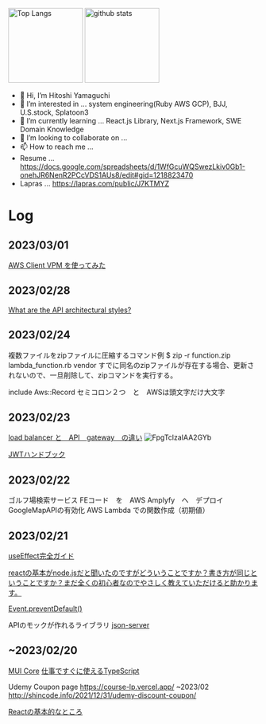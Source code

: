 
<p align="left"> 
  <img alt="Top Langs" height="150px" src="https://github-readme-stats.vercel.app/api/top-langs/?username=gaia2013&layout=compact&show_icons=true&theme=onedark" />
  <img alt="github stats" height="150px" src="https://github-readme-stats.vercel.app/api?username=gaia2013&theme=onedark&show_icons=ture" />
</p>

- 👋 Hi, I’m Hitoshi Yamaguchi
- 👀 I’m interested in ... system engineering(Ruby AWS GCP), BJJ, U.S.stock, Splatoon3
- 🌱 I’m currently learning ... React.js Library, Next.js Framework, SWE Domain Knowledge
- 💞️ I’m looking to collaborate on ...
- 📫 How to reach me ... 
- Resume ... https://docs.google.com/spreadsheets/d/1WfGcuWQSwezLkiv0Gb1-onehJR6NenR2PCcVDS1AUs8/edit#gid=1218823470
- Lapras ... https://lapras.com/public/J7KTMYZ

<!---
gaia2013/gaia2013 is a ✨ special ✨ repository because its `README.md` (this file) appears on your GitHub profile.
You can click the Preview link to take a look at your changes.
--->






# Log
## 2023/03/01
[AWS Client VPM を使ってみた](https://blog.grasys.io/post/ysato/aws-client-vpn/)

## 2023/02/28
[What are the API architectural styles?](https://twitter.com/alexxubyte/status/1630247687114330120?s=12&t=tkn1SpMofvWD0GXS2U2jaQ)

## 2023/02/24


複数ファイルをzipファイルに圧縮するコマンド例
$ zip -r function.zip lambda_function.rb vendor
すでに同名のzipファイルが存在する場合、更新されないので、一旦削除して、zipコマンドを実行する。

include Aws::Record
セミコロン２つ　と　AWSは頭文字だけ大文字

## 2023/02/23
[load balancer と　API　gateway　の違い](https://twitter.com/alexxubyte/status/1628073067468685313?s=12&t=3Csa7Sbd9fKA22wqJf4bKQ)
![FpgTclzaIAA2GYb](https://user-images.githubusercontent.com/3797539/220834736-bd090658-300c-41f2-82ea-d6d615b6d06c.jpeg)

[JWTハンドブック](https://assets.ctfassets.net/2ntc334xpx65/5HColfm15cUhMmDQnupNzd/30d5913d94e79462043f6d8e3f557351/jwt-handbook-jp.pdf)

## 2023/02/22
ゴルフ場検索サービス
FEコード　を　AWS Amplyfy　へ　デプロイ
GoogleMapAPIの有効化
AWS Lambda での関数作成（初期値）


## 2023/02/21

[useEffect完全ガイド](https://overreacted.io/ja/a-complete-guide-to-useeffect/)

[reactの基本がnode.jsだと聞いたのですがどういうことですか？書き方が同じということですか？まだ全くの初心者なのでやさしく教えていただけると助かります。
](https://qr.ae/prWq9y)

[Event.preventDefault()](https://developer.mozilla.org/ja/docs/Web/API/Event/preventDefault)

APIのモックが作れるライブラリ
[json-server](https://github.com/typicode/json-server)

## ~2023/02/20

[MUI Core](https://mui.com/core/)
[仕事ですぐに使えるTypeScript](https://future-architect.github.io/typescript-guide/)

Udemy Coupon page
https://course-lp.vercel.app/ ~2023/02
http://shincode.info/2021/12/31/udemy-discount-coupon/

[Reactの基本的なところ](https://zenn.dev/miz_dev/articles/4e6baa5b747c5d)
